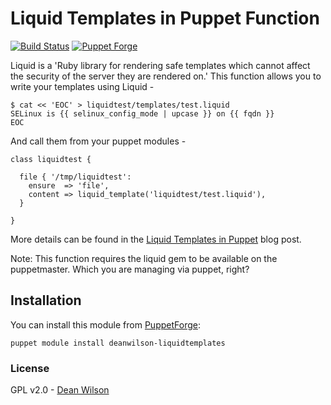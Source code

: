 # Liquid Templates in Puppet Function #

[![Build Status](https://travis-ci.org/deanwilson/puppet-liquidtemplates.svg?branch=master)](https://travis-ci.org/deanwilson/puppet-liquidtemplates)
[![Puppet Forge](https://img.shields.io/puppetforge/v/deanwilson/liquidtemplates.svg)](https://forge.puppetlabs.com/deanwilson/liquidtemplates)

Liquid is a 'Ruby library for rendering safe templates which cannot
affect the security of the server they are rendered on.' This function
allows you to write your templates using Liquid -

    $ cat << 'EOC' > liquidtest/templates/test.liquid
    SELinux is {{ selinux_config_mode | upcase }} on {{ fqdn }}
    EOC

And call them from your puppet modules -

    class liquidtest {

      file { '/tmp/liquidtest':
        ensure  => 'file',
        content => liquid_template('liquidtest/test.liquid'),
      }

    }

More details can be found in the
[Liquid Templates in Puppet](http://www.unixdaemon.net/puppet/liquid-templates-in-puppet-initial-release/) blog post.

Note:
This function requires the liquid gem to be available on the puppetmaster. Which you are managing via puppet, right?

## Installation

You can install this module from [PuppetForge](https://forge.puppet.com/):

    puppet module install deanwilson-liquidtemplates

### License ###

GPL v2.0 - [Dean Wilson](http://www.unixdaemon.net)
